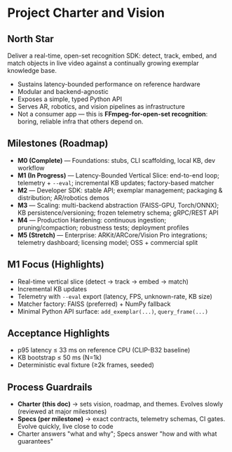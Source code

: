 # Project Charter and Vision

## North Star

Deliver a real-time, open-set recognition SDK: detect, track, embed, and match objects in live video against a continually growing exemplar knowledge base.

- Sustains latency-bounded performance on reference hardware
- Modular and backend-agnostic
- Exposes a simple, typed Python API
- Serves AR, robotics, and vision pipelines as infrastructure
- Not a consumer app — this is **FFmpeg-for-open-set recognition**: boring, reliable infra that others depend on.

## Milestones (Roadmap)

- **M0 (Complete)** — Foundations: stubs, CLI scaffolding, local KB, dev workflow
- **M1 (In Progress)** — Latency-Bounded Vertical Slice: end-to-end loop; telemetry + `--eval`; incremental KB updates; factory-based matcher
- **M2** — Developer SDK: stable API; exemplar management; packaging & distribution; AR/robotics demos
- **M3** — Scaling: multi-backend abstraction (FAISS-GPU, Torch/ONNX); KB persistence/versioning; frozen telemetry schema; gRPC/REST API
- **M4** — Production Hardening: continuous ingestion; pruning/compaction; robustness tests; deployment profiles
- **M5 (Stretch)** — Enterprise: ARKit/ARCore/Vision Pro integrations; telemetry dashboard; licensing model; OSS + commercial split

## M1 Focus (Highlights)

- Real-time vertical slice (detect → track → embed → match)
- Incremental KB updates
- Telemetry with `--eval` export (latency, FPS, unknown-rate, KB size)
- Matcher factory: FAISS (preferred) + NumPy fallback
- Minimal Python API surface: `add_exemplar(...)`, `query_frame(...)`

## Acceptance Highlights
- p95 latency ≤ 33 ms on reference CPU (CLIP-B32 baseline)
- KB bootstrap ≤ 50 ms (N=1k)
- Deterministic eval fixture (≥2k frames, seeded)

## Process Guardrails

- **Charter (this doc)** → sets vision, roadmap, and themes. Evolves slowly (reviewed at major milestones)
- **Specs (per milestone)** → exact contracts, telemetry schemas, CI gates. Evolve quickly, live close to code
- Charter answers "what and why"; Specs answer "how and with what guarantees"

